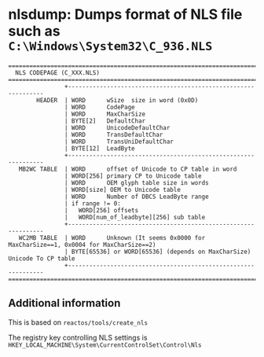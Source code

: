 nlsdump: Dumps format of NLS file such as `C:\Windows\System32\C_936.NLS`
=========================================================================

```
================================================================================
  NLS CODEPAGE (C_XXX.NLS)
================================================================================
                +---------------------------------------------------------------
        HEADER  | WORD      wSize  size in word (0x0D)
                | WORD      CodePage
                | WORD      MaxCharSize
                | BYTE[2]   DefaultChar
                | WORD      UnicodeDefaultChar
                | WORD      TransDefaultChar
                | WORD      TransUniDefaultChar
                | BYTE[12]  LeadByte
                +---------------------------------------------------------------
   MB2WC TABLE  | WORD      offset of Unicode to CP table in word
                | WORD[256] primary CP to Unicode table
                | WORD      OEM glyph table size in words
                | WORD[size] OEM to Unicode table
                | WORD      Number of DBCS LeadByte range
                | if range != 0:
                |   WORD[256] offsets
                |   WORD[num_of_leadbyte][256] sub table
                +---------------------------------------------------------------
   WC2MB TABLE  | WORD      Unknown (It seems 0x0000 for MaxCharSize==1, 0x0004 for MaxCharSize==2)
                | BYTE[65536] or WORD[65536] (depends on MaxCharSize) Unicode To CP table
                +---------------------------------------------------------------
================================================================================
```

Additional information
----------------------

This is based on `reactos/tools/create_nls`

The registry key controlling NLS settings is `HKEY_LOCAL_MACHINE\System\CurrentControlSet\Control\Nls`
